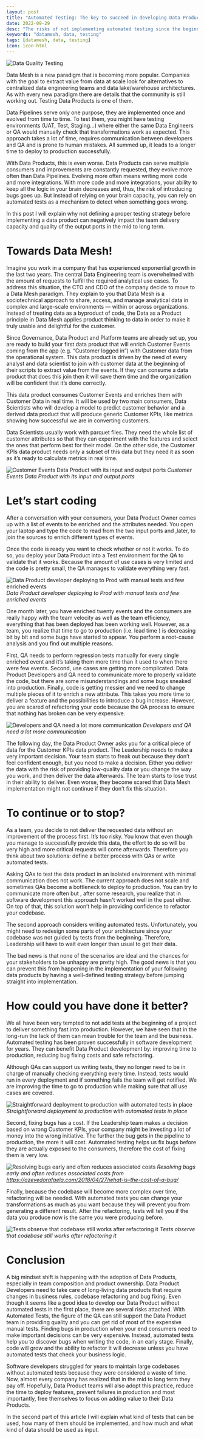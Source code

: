 ```yaml
---
layout: post
title: "Automated Testing: The key to succeed in developing Data Products (Part 1)"
date: 2022-09-29
desc: "The risks of not implementing automated testing since the beginning of a Data Mesh journey"
keywords: "datamesh, data, testing"
tags: [datamesh, data, testing]
icon: icon-html
---
```

![Data Quality Testing]({{site.baseurl}}/images/automated_tests/data_quality_testing.jpeg)

Data Mesh  is a new paradigm that is becoming more popular. Companies with the goal to extract value from data at scale look for alternatives to centralized data engineering teams and data lake/warehouse architectures. As with every new paradigm there are details that the community is still working out. Testing Data Products is one of them.

Data Pipelines serve only one purpose, they are implemented once and evolved from time to time. To test them, you might have testing environments (UAT, Test, Staging…) where either the same Data Engineers or QA would manually check that transformations work as expected. This approach takes a lot of time, requires communication between developers and QA and is prone to human mistakes. All summed up, it leads to a longer time to deploy to production successfully.

With Data Products, this is even worse. Data Products can serve multiple consumers and improvements are constantly requested, they evolve more often than Data Pipelines. Evolving more often means writing more code and more integrations. With more code and more integrations, your ability to keep all the logic in your brain decreases and, thus, the risk of introducing bugs goes up. But instead of relying on your brain capacity, you can rely on automated tests as a mechanism to detect when something goes wrong.

In this post I will explain why not defining a proper testing strategy before implementing a data product can negatively impact the team delivery capacity and quality of the output ports in the mid to long term.

# Towards Data Mesh!

Imagine you work in a company that has experienced exponential growth in the last two years. The central Data Engineering team is overwhelmed with the amount of requests to fulfill the required analytical use cases. To address this situation, the CTO and CDO of the company decide to move to a Data Mesh paradigm. They explain to you that Data Mesh is a sociotechnical approach to share, access, and manage analytical data in complex and large-scale environments — within or across organizations. Instead of treating data as a byproduct of code, the  Data as a Product principle  in Data Mesh applies product thinking to data in order to make it truly usable and delightful for the customer.

Since Governance, Data Product and Platform teams are already set up, you are ready to build your first data product that will enrich Customer Events coming from the app (e.g. “Customer logged in”) with Customer data from the operational system. This data product is driven by the need of every analyst and data scientist to join with customer data at the beginning of their scripts to extract value from the events. If they can consume a data product that does this join then it will save them time and the organization will be confident that it’s done correctly.

This data product consumes Customer Events and enriches them with Customer Data in real time. It will be used by two main consumers, Data Scientists who will develop a model to predict customer behavior and a derived data product that will produce generic Customer KPIs, like metrics showing how successful we are in converting customers.

Data Scientists usually work with parquet files. They need the whole list of customer attributes so that they can experiment with the features and select the ones that perform best for their model. On the other side, the Customer KPIs data product needs only a subset of this data but they need it as soon as it’s ready to calculate metrics in real time.

![Customer Events Data Product with its input and output ports]({{site.baseurl}}/images/automated_tests/customer_data_product.png)
*Customer Events Data Product with its input and output ports*


# Let’s start coding

After a conversation with your consumers, your Data Product Owner comes up with a list of events to be enriched and the attributes needed. You open your laptop and type the code to read from the two input ports and ,later, to join the sources to enrich different types of events.

Once the code is ready you want to check whether or not it works. To do so, you deploy your Data Product into a Test environment for the QA to validate that it works. Because the amount of use cases is very limited and the code is pretty small, the QA manages to validate everything very fast.

![Data Product developer deploying to Prod with manual tests and few enriched events]({{site.baseurl}}/images/automated_tests/manual_tests.png)
*Data Product developer deploying to Prod with manual tests and few enriched events*


One month later, you have enriched twenty events and the consumers are really happy with the team velocity as well as the team efficiency, everything that has been deployed has been working well. However, as a team, you realize that time to go to production (i.e.  lead time ) is decreasing bit by bit and some bugs have started to appear. You perform a root-cause analysis and you find out multiple reasons.

First, QA needs to perform regression tests manually for every single enriched event and it’s taking them more time than it used to when there were few events. Second, use cases are getting more complicated. Data Product Developers and QA need to communicate more to properly validate the code, but there are some misunderstandings and some bugs sneaked into production. Finally, code is getting messier and we need to change multiple pieces of it to enrich a new attribute. This takes you more time to deliver a feature and the possibilities to introduce a bug increase. However, you are scared of  refactoring  your code because the QA process to ensure that nothing has broken can be very expensive.

![Developers and QA need a lot more communication]({{site.baseurl}}/images/automated_tests/dev_qa_struggle.png)
*Developers and QA need a lot more communication*

The following day, the Data Product Owner asks you for a critical piece of data for the Customer KPIs data product. The Leadership needs to make a very important decision. Your team starts to freak out because they don’t feel confident enough, but you need to make a decision. Either you deliver the data with the risk of providing low-quality data or you change the way you work, and then deliver the data afterwards. The team starts to lose trust in their ability to deliver. Even worse, they become scared that Data Mesh implementation might not continue if they don’t fix this situation.

# To continue or to stop?

As a team, you decide to not deliver the requested data without an improvement of the process first. It’s too risky. You know that even though you manage to successfully provide this data, the effort to do so will be very high and more critical requests will come afterwards. Therefore you think about two solutions: define a better process with QAs or write automated tests.

Asking QAs to test the data product in an isolated environment with minimal communication does not work. The current approach does not scale and sometimes QAs become a bottleneck to deploy to production. You can try to communicate more often but , after some research, you realize that in software development this approach hasn't worked well in the past either. On top of that, this solution won’t help in providing confidence to refactor your codebase.

The second approach considers writing automated tests. Unfortunately, you might need to redesign some parts of your architecture since your codebase was not guided by tests from the beginning. Therefore, Leadership will have to wait even longer than usual to get their data.

The bad news is that none of the scenarios are ideal and the chances for your stakeholders to be unhappy are pretty high. The good news is that you can prevent this from happening in the implementation of your following data products by having a well-defined testing strategy before jumping straight into implementation.

# How could you have done it better?

We all have been very tempted to not add tests at the beginning of a project to deliver something fast into production. However, we have seen that in the long-run the lack of them can mean trouble for the team and the business. Automated testing has been proven successfully in software development for years. They can benefit Data Product development by: improving time to production, reducing bug fixing costs and safe refactoring.

Although QAs can support us writing tests, they no longer need to be in charge of manually checking everything every time. Instead, tests would run in every deployment and if something fails the team will get notified. We are improving the time to go to production while making sure that all use cases are covered.

![Straightforward deployment to production with automated tests in place]({{site.baseurl}}/images/automated_tests/easy_deployment.png)
*Straightforward deployment to production with automated tests in place*

Second, fixing bugs has a cost. If the Leadership team makes a decision based on wrong Customer KPIs, your company might be investing a lot of money into the wrong initiative. The further the bug gets in the pipeline to production, the more it will cost. Automated testing helps us fix bugs before they are actually exposed to the consumers, therefore the cost of fixing them is very low.

![Resolving bugs early and often reduces associated costs]({{site.baseurl}}/images/automated_tests/resolve_bugs_early.png)
*Resolving bugs early and often reduces associated costs from https://azevedorafaela.com/2018/04/27/what-is-the-cost-of-a-bug/*


Finally, because the codebase will become more complex over time, refactoring will be needed. With automated tests you can change your transformations as much as you want because they will prevent you from generating a different result. After the refactoring, tests will tell you if the data you produce now is the same you were producing before.

![Tests observe that codebase still works after refactoring it]({{site.baseurl}}/images/automated_tests/refactor.png)
*Tests observe that codebase still works after refactoring it*

# Conclusion

A big mindset shift is happening with the adoption of Data Products, especially in team composition and product ownership. Data Product Developers need to take care of long-living data products that require changes in business rules, codebase refactoring and bug fixing. Even though it seems like a good idea to develop our Data Product without automated tests in the first place, there are several risks attached. With Automated Tests, the figure of the QA can still support the Data Product team in providing quality and you can get rid of most of the expensive manual tests. Finding bugs in production when your end consumers need to make important decisions can be very expensive. Instead, automated tests help you to discover bugs when writing the code, in an early stage. Finally, code will grow and the ability to refactor it will decrease unless you have automated tests that check your business logic.

Software developers struggled for years to maintain large codebases without automated tests because they were considered a waste of time. Now, almost every company has realized that in the mid to long term they pay off. Hopefully, Data Product teams will also adopt this practice, reduce the time to deploy features, prevent failures in production and most importantly, free themselves to focus on adding value to their Data Products.

In the second part of this article I will explain what kind of tests that can be used, how many of them should be implemented, and how much and what kind of data should be used as input.